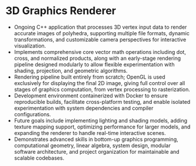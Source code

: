 # 3D Graphics Renderer

- Ongoing C++ application that processes 3D vertex input data to render accurate images of polyhedra, supporting multiple file formats, dynamic transformations, and customizable camera perspectives for interactive visualization.
- Implements comprehensive core vector math operations including dot, cross, and normalized products, along with an early-stage rendering pipeline designed modularly to allow flexible experimentation with shading, projection, and geometric algorithms.
- Rendering pipeline built entirely from scratch; OpenGL is used exclusively for displaying the final 2D image, giving full control over all stages of graphics computation, from vertex processing to rasterization.
- Development environment containerized with Docker to ensure reproducible builds, facilitate cross-platform testing, and enable isolated experimentation with system dependencies and compiler configurations.
- Future goals include implementing lighting and shading models, adding texture mapping support, optimizing performance for larger models, and expanding the renderer to handle real-time interactive scenes.
- Demonstrates advanced skills in bottom-up graphics programming, computational geometry, linear algebra, system design, modular software architecture, and project organization for maintainable and scalable codebases.
